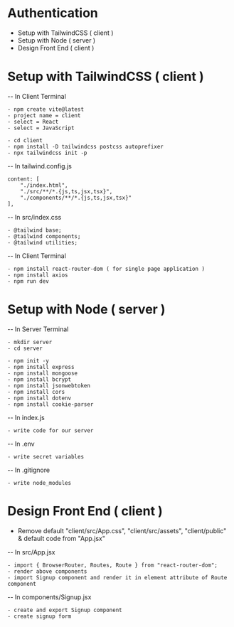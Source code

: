 # Authentication

- Setup with TailwindCSS ( client )
- Setup with Node ( server )
- Design Front End ( client )


# Setup with TailwindCSS ( client )

-- In Client Terminal

    - npm create vite@latest
    - project name = client
    - select = React
    - select = JavaScript

    - cd client
    - npm install -D tailwindcss postcss autoprefixer
    - npx tailwindcss init -p

-- In tailwind.config.js

    content: [
        "./index.html",
        "./src/**/*.{js,ts,jsx,tsx}",
        "./components/**/*.{js,ts,jsx,tsx}"
    ],

-- In src/index.css

    - @tailwind base;
    - @tailwind components;
    - @tailwind utilities;

-- In Client Terminal

    - npm install react-router-dom ( for single page application )
    - npm install axios
    - npm run dev



# Setup with Node ( server )

-- In Server Terminal

    - mkdir server
    - cd server

    - npm init -y
    - npm install express
    - npm install mongoose
    - npm install bcrypt
    - npm install jsonwebtoken
    - npm install cors
    - npm install dotenv
    - npm install cookie-parser

-- In index.js

    - write code for our server

-- In .env

    - write secret variables

-- In .gitignore

    - write node_modules



# Design Front End ( client )

- Remove default "client/src/App.css", "client/src/assets", "client/public" & default code from "App.jsx"

-- In src/App.jsx

    - import { BrowserRouter, Routes, Route } from "react-router-dom";
    - render above components
    - import Signup component and render it in element attribute of Route component


-- In components/Signup.jsx

    - create and export Signup component
    - create signup form